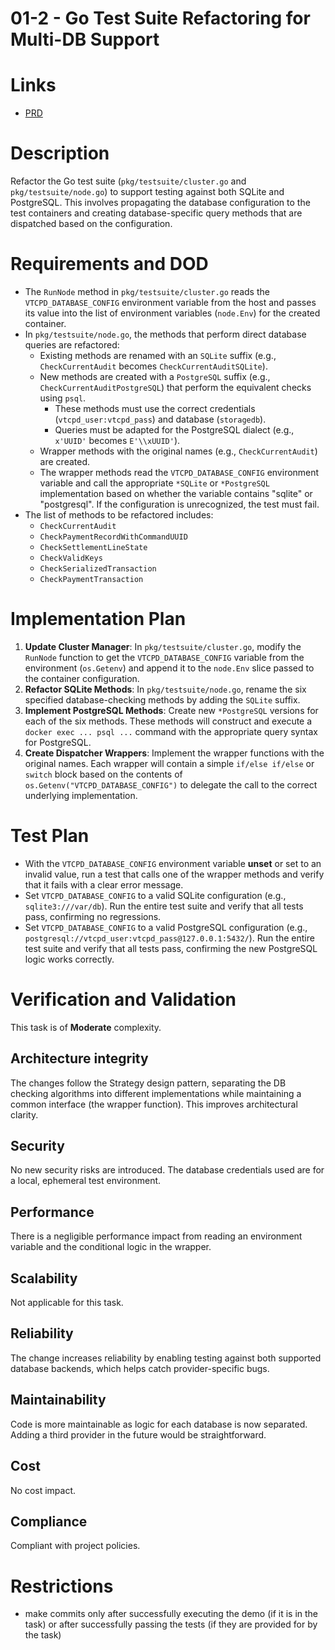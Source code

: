 # 01-2 - Go Test Suite Refactoring for Multi-DB Support

# Links
- [PRD](../../../prd/vtcpd-test-suite/01-multi-db-testing-support.md)

# Description
Refactor the Go test suite (`pkg/testsuite/cluster.go` and `pkg/testsuite/node.go`) to support testing against both SQLite and PostgreSQL. This involves propagating the database configuration to the test containers and creating database-specific query methods that are dispatched based on the configuration.

# Requirements and DOD
- The `RunNode` method in `pkg/testsuite/cluster.go` reads the `VTCPD_DATABASE_CONFIG` environment variable from the host and passes its value into the list of environment variables (`node.Env`) for the created container.
- In `pkg/testsuite/node.go`, the methods that perform direct database queries are refactored:
    - Existing methods are renamed with an `SQLite` suffix (e.g., `CheckCurrentAudit` becomes `CheckCurrentAuditSQLite`).
    - New methods are created with a `PostgreSQL` suffix (e.g., `CheckCurrentAuditPostgreSQL`) that perform the equivalent checks using `psql`.
        - These methods must use the correct credentials (`vtcpd_user:vtcpd_pass`) and database (`storagedb`).
        - Queries must be adapted for the PostgreSQL dialect (e.g., `x'UUID'` becomes `E'\\xUUID'`).
    - Wrapper methods with the original names (e.g., `CheckCurrentAudit`) are created.
    - The wrapper methods read the `VTCPD_DATABASE_CONFIG` environment variable and call the appropriate `*SQLite` or `*PostgreSQL` implementation based on whether the variable contains "sqlite" or "postgresql". If the configuration is unrecognized, the test must fail.
- The list of methods to be refactored includes:
    - `CheckCurrentAudit`
    - `CheckPaymentRecordWithCommandUUID`
    - `CheckSettlementLineState`
    - `CheckValidKeys`
    - `CheckSerializedTransaction`
    - `CheckPaymentTransaction`

# Implementation Plan
1.  **Update Cluster Manager**: In `pkg/testsuite/cluster.go`, modify the `RunNode` function to get the `VTCPD_DATABASE_CONFIG` variable from the environment (`os.Getenv`) and append it to the `node.Env` slice passed to the container configuration.
2.  **Refactor SQLite Methods**: In `pkg/testsuite/node.go`, rename the six specified database-checking methods by adding the `SQLite` suffix.
3.  **Implement PostgreSQL Methods**: Create new `*PostgreSQL` versions for each of the six methods. These methods will construct and execute a `docker exec ... psql ...` command with the appropriate query syntax for PostgreSQL.
4.  **Create Dispatcher Wrappers**: Implement the wrapper functions with the original names. Each wrapper will contain a simple `if/else if/else` or `switch` block based on the contents of `os.Getenv("VTCPD_DATABASE_CONFIG")` to delegate the call to the correct underlying implementation.

# Test Plan
- With the `VTCPD_DATABASE_CONFIG` environment variable **unset** or set to an invalid value, run a test that calls one of the wrapper methods and verify that it fails with a clear error message.
- Set `VTCPD_DATABASE_CONFIG` to a valid SQLite configuration (e.g., `sqlite3:///var/db`). Run the entire test suite and verify that all tests pass, confirming no regressions.
- Set `VTCPD_DATABASE_CONFIG` to a valid PostgreSQL configuration (e.g., `postgresql://vtcpd_user:vtcpd_pass@127.0.0.1:5432/`). Run the entire test suite and verify that all tests pass, confirming the new PostgreSQL logic works correctly.

# Verification and Validation
This task is of **Moderate** complexity.

## Architecture integrity
The changes follow the Strategy design pattern, separating the DB checking algorithms into different implementations while maintaining a common interface (the wrapper function). This improves architectural clarity.

## Security
No new security risks are introduced. The database credentials used are for a local, ephemeral test environment.

## Performance
There is a negligible performance impact from reading an environment variable and the conditional logic in the wrapper.

## Scalability
Not applicable for this task.

## Reliability
The change increases reliability by enabling testing against both supported database backends, which helps catch provider-specific bugs.

## Maintainability
Code is more maintainable as logic for each database is now separated. Adding a third provider in the future would be straightforward.

## Cost
No cost impact.

## Compliance
Compliant with project policies.

# Restrictions
- make commits only after successfully executing the demo (if it is in the task) or after successfully passing the tests (if they are provided for by the task) 